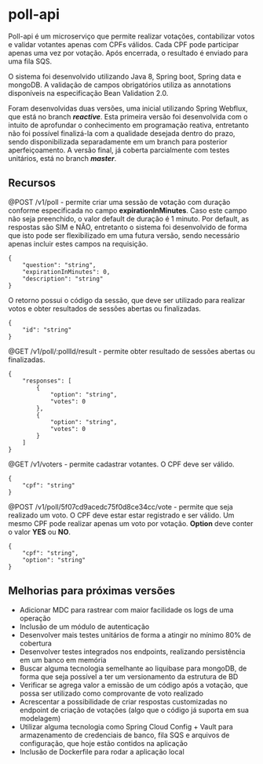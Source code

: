 # poll-api

Poll-api é um microserviço que permite realizar votações, contabilizar votos e validar votantes apenas com CPFs válidos. Cada CPF pode participar apenas uma vez por votação. Após encerrada, o resultado é enviado para uma fila SQS.

O sistema foi desenvolvido utilizando Java 8, Spring boot, Spring data e mongoDB. A validação de campos obrigatórios utiliza as annotations disponíveis na especificação Bean Validation 2.0.

Foram desenvolvidas duas versões, uma inicial utilizando Spring Webflux, que está no branch ***reactive***. Esta primeira versão foi desenvolvida com o intuito de aprofundar o conhecimento em programação reativa, entretanto não foi possível finalizá-la com a qualidade desejada dentro do prazo, sendo disponibilizada separadamente em um branch para posterior aperfeiçoamento. A versão final, já coberta parcialmente com testes unitários, está no branch ***master***.

## Recursos

@POST /v1/poll - permite criar uma sessão de votação com duração conforme especificada no campo **expirationInMinutes**. Caso este campo não seja preenchido, o valor default de duração é 1 minuto. Por default, as respostas são SIM e NÃO, entretanto o sistema foi desenvolvido de forma que isto pode ser flexibilizado em uma futura versão, sendo necessário apenas incluir estes campos na requisição.

```
{
    "question": "string",
    "expirationInMinutes": 0,
    "description": "string"
}
```

O retorno possui o código da sessão, que deve ser utilizado para realizar votos e obter resultados de sessões abertas ou finalizadas.

```
{
    "id": "string"
}
```

@GET /v1/poll/:pollId/result - permite obter resultado de sessões abertas ou finalizadas.

```
{
    "responses": [
        {
            "option": "string",
            "votes": 0
        },
        {
            "option": "string",
            "votes": 0
        }
    ]
}
```

@GET /v1/voters - permite cadastrar votantes. O CPF deve ser válido.

```
{
    "cpf": "string"
}
```

@POST /v1/poll/5f07cd9acedc75f0d8ce34cc/vote - permite que seja realizado um voto. O CPF deve estar estar registrado e ser válido. Um mesmo CPF pode realizar apenas um voto por votação. **Option** deve conter o valor **YES** ou **NO**.

```
{
    "cpf": "string",
    "option": "string"
}
```

## Melhorias para próximas versões

- Adicionar MDC para rastrear com maior facilidade os logs de uma operação
- Inclusão de um módulo de autenticação
- Desenvolver mais testes unitários de forma a atingir no mínimo 80% de cobertura
- Desenvolver testes integrados nos endpoints, realizando persistência em um banco em memória
- Buscar alguma tecnologia semelhante ao liquibase para mongoDB, de forma que seja possível a ter um versionamento da estrutura de BD
- Verificar se agrega valor a emissão de um código após a votação, que possa ser utilizado como comprovante de voto realizado
- Acrescentar a possibilidade de criar respostas customizadas no endpoint de criação de votações (algo que o código já suporta em sua modelagem)
- Utilizar alguma tecnologia como Spring Cloud Config + Vault para armazenamento de credenciais de banco, fila SQS e arquivos de configuração, que hoje estão contidos na aplicação
- Inclusão de Dockerfile para rodar a aplicação local